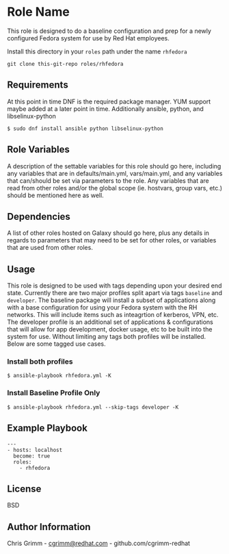 Role Name
=========

This role is designed to do a baseline configuration and prep for a newly configured Fedora system for use by Red Hat employees.  

Install this directory in your `roles` path under the name `rhfedora`

```
git clone this-git-repo roles/rhfedora
```

Requirements
------------

At this point in time DNF is the required package manager.  YUM support maybe added at a later point in time.  Additionally ansible, python, and libselinux-python 

```
$ sudo dnf install ansible python libselinux-python
```

Role Variables
--------------

A description of the settable variables for this role should go here, including any variables that are in defaults/main.yml, vars/main.yml, and any variables that can/should be set via parameters to the role. Any variables that are read from other roles and/or the global scope (ie. hostvars, group vars, etc.) should be mentioned here as well.

Dependencies
------------

A list of other roles hosted on Galaxy should go here, plus any details in regards to parameters that may need to be set for other roles, or variables that are used from other roles.

Usage
------------

This role is designed to be used with tags depending upon your desired end state.  Currently there are two major profiles split apart via tags `baseline` and  `developer`.  The baseline package will install a subset of applications along with a base configuration for using your Fedora system with the RH networks.  This will include items such as inteagrtion of kerberos, VPN, etc.  The developer profile is an additional set of applications & configurations that will allow for app development, docker usage, etc to be built into the system for use.  Without limiting any tags both profiles will be installed. Below are some tagged use cases.


### Install both profiles
```
$ ansible-playbook rhfedora.yml -K
```

### Install Baseline Profile Only
```
$ ansible-playbook rhfedora.yml --skip-tags developer -K
```

## Example Playbook

```
---
- hosts: localhost
  become: true
  roles:
    - rhfedora
```

License
-------

BSD

Author Information
------------------
Chris Grimm - cgrimm@redhat.com - github.com/cgrimm-redhat
